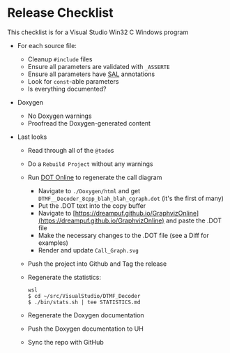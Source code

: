 Release Checklist
=================

This checklist is for a Visual Studio Win32 C Windows program

- For each source file:
    - Cleanup `#include` files
    - Ensure all parameters are validated with `_ASSERTE`
    - Ensure all parameters have [SAL](https://learn.microsoft.com/en-us/cpp/code-quality/using-sal-annotations-to-reduce-c-cpp-code-defects?view=msvc-170) annotations
    - Look for `const`-able parameters
    - Is everything documented?

- Doxygen
    - No Doxygen warnings
    - Proofread the Doxygen-generated content

- Last looks
    - Read through all of the `@todo`s
    - Do a `Rebuild Project` without any warnings
    - Run [DOT Online](https://dreampuf.github.io/GraphvizOnline) to regenerate 
      the call diagram
      - Navigate to `./Doxygen/html` and get `DTMF__Decoder_8cpp_blah_blah_cgraph.dot` (it's the first of many)
      - Put the .DOT text into the copy buffer
      - Navigate to [https://dreampuf.github.io/GraphvizOnline](https://dreampuf.github.io/GraphvizOnline)
        and paste the .DOT file
      - Make the necessary changes to the .DOT file (see a Diff for examples)
      - Render and update `Call_Graph.svg`
    - Push the project into Github and Tag the release
    - Regenerate the statistics:

          wsl
          $ cd ~/src/VisualStudio/DTMF_Decoder
          $ ./bin/stats.sh | tee STATISTICS.md

    - Regenerate the Doxygen documentation
    - Push the Doxygen documentation to UH
    - Sync the repo with GitHub
